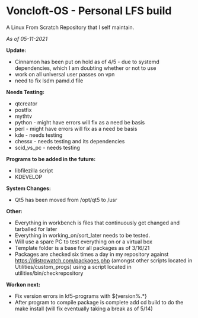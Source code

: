 # Voncloft-OS - Personal LFS build

A Linux From Scratch Repository that I self maintain.

_As of 05-11-2021_

**Update:**
- Cinnamon has been put on hold as of 4/5 - due to systemd dependencies, which I am doubting whether or not to use
- work on all universal user passes on vpn
- need to fix lsdm pamd.d file

**Needs Testing:**
- qtcreator
- postfix
- mythtv
- python - might have errors will fix as a need be basis
- perl - might have errors will fix as a need be basis
- kde - needs testing
- chessx - needs testing and its dependencies
- scid_vs_pc - needs testing

**Programs to be added in the future:**
- libfilezilla script
- KDEVELOP

**System Changes:**
- Qt5 has been moved from /opt/qt5 to /usr

**Other:**
- Everything in workbench is files that continuously get changed and tarballed for later
- Everything in working_on/sort_later needs to be tested.
- Will use a spare PC to test everything on or a virtual box
- Template folder is a base for all packages as of 3/16/21
- Packages are checked six times a day in my repository against https://distrowatch.com/packages.php (amongst other scripts located in Utilities/custom_progs) using a script located in utilities/bin/checkrepository

**Workon next:**
- Fix version errors in kf5-programs with ${version%.*}
- After program to compile package is complete add cd build to do the make install (will fix eventually taking a break as of 5/14)
